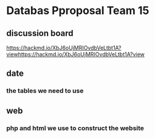# Databas Pproposal Team 15
## discussion board
https://hackmd.io/XbJ6oUjMRIOvdbVeLtbt1A?viewhttps://hackmd.io/XbJ6oUjMRIOvdbVeLtbt1A?view
## date
### the tables we need to use
## web
### php and html we use to construct the website
